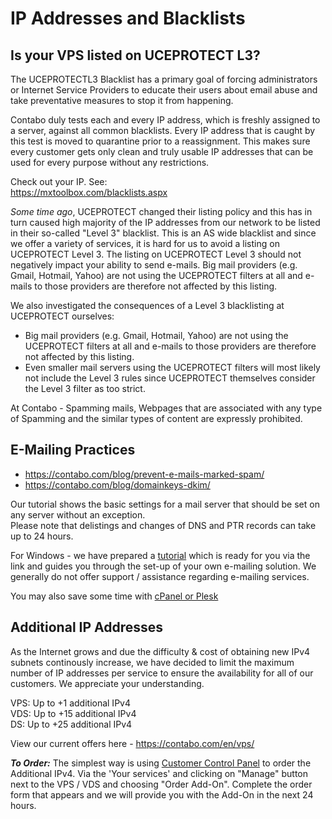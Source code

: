 # IP Addresses and Blacklists


## Is your VPS listed on UCEPROTECT L3?
The UCEPROTECTL3 Blacklist has a primary goal of forcing administrators or Internet Service Providers to educate their users about email abuse and take preventative measures to stop it from happening.

Contabo duly tests each and every IP address, which is freshly assigned to a server, against all common blacklists. Every IP address that is caught by this test is moved to quarantine prior to a reassignment. This makes sure every customer gets only clean and truly usable IP addresses that can be used for every purpose without any restrictions.  

Check out your IP. See:  
https://mxtoolbox.com/blacklists.aspx

*Some time ago*, UCEPROTECT changed their listing policy and this has in turn caused high majority of the IP addresses from our network to be listed in their so-called "Level 3" blacklist. This is an AS wide blacklist and since we offer a variety of services, it is hard for us to avoid a listing on UCEPROTECT Level 3. The listing on UCEPROTECT Level 3 should not negatively impact your ability to send e-mails. Big mail providers (e.g. Gmail, Hotmail, Yahoo) are not using the UCEPROTECT filters at all and e-mails to those providers are therefore not affected by this listing.

We also investigated the consequences of a Level 3 blacklisting at UCEPROTECT ourselves:

- Big mail providers (e.g. Gmail, Hotmail, Yahoo) are not using the UCEPROTECT filters at all and e-mails to those providers are therefore not affected by this listing.
- Even smaller mail servers using the UCEPROTECT filters will most likely not include the Level 3 rules since UCEPROTECT themselves consider the Level 3 filter as too strict.

At Contabo - Spamming mails, Webpages that are associated with any type of Spamming and the similar types of content are expressly prohibited. 

## E-Mailing Practices

- https://contabo.com/blog/prevent-e-mails-marked-spam/
- https://contabo.com/blog/domainkeys-dkim/

Our tutorial shows the basic settings for a mail server that should be set on any server
without an exception.  
Please note that delistings and changes of DNS and PTR records can take up to 24 hours.

For Windows - we have prepared a [tutorial](https://contabo.com/blog/install-e-mail-server-windows/) which is ready for you via the link and guides you through the set-up of your own e-mailing solution. We generally do not offer support / assistance regarding e-mailing services.


You may also save some time with [cPanel or Plesk](https://contabo.com/blog/how-to-save-time-with-control-panels/)

## Additional IP Addresses

As the Internet grows and due the difficulty & cost of obtaining new IPv4 subnets continously increase, we have decided to limit the maximum number of IP addresses per service to ensure the availability for all of our customers. We appreciate your understanding.

VPS: Up to +1 additional IPv4  
VDS: Up to +15 additional IPv4  
DS: Up to +25 additional IPv4  

View our current offers here - https://contabo.com/en/vps/ 

***To Order:*** The simplest way is using [Customer Control Panel](https://my.contabo.com/abos) to order the Additional IPv4. Via the 'Your services' and clicking on "Manage" button next to the VPS / VDS and choosing "Order Add-On". Complete the order form that appears and we will provide you with the Add-On in the next 24 hours.
